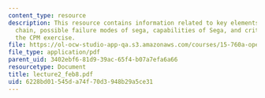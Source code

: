 ```yaml
---
content_type: resource
description: This resource contains information related to key elements of the value
  chain, possible failure modes of sega, capabilities of Sega, and critical path for
  the CPM exercise.
file: https://ol-ocw-studio-app-qa.s3.amazonaws.com/courses/15-760a-operations-management-spring-2002/6228bd01545da74f70d3948b29a5ce31_lecture2_feb8.pdf
file_type: application/pdf
parent_uid: 3402ebf6-81d9-39ac-65f4-b07a7efa6a66
resourcetype: Document
title: lecture2_feb8.pdf
uid: 6228bd01-545d-a74f-70d3-948b29a5ce31
---
```

